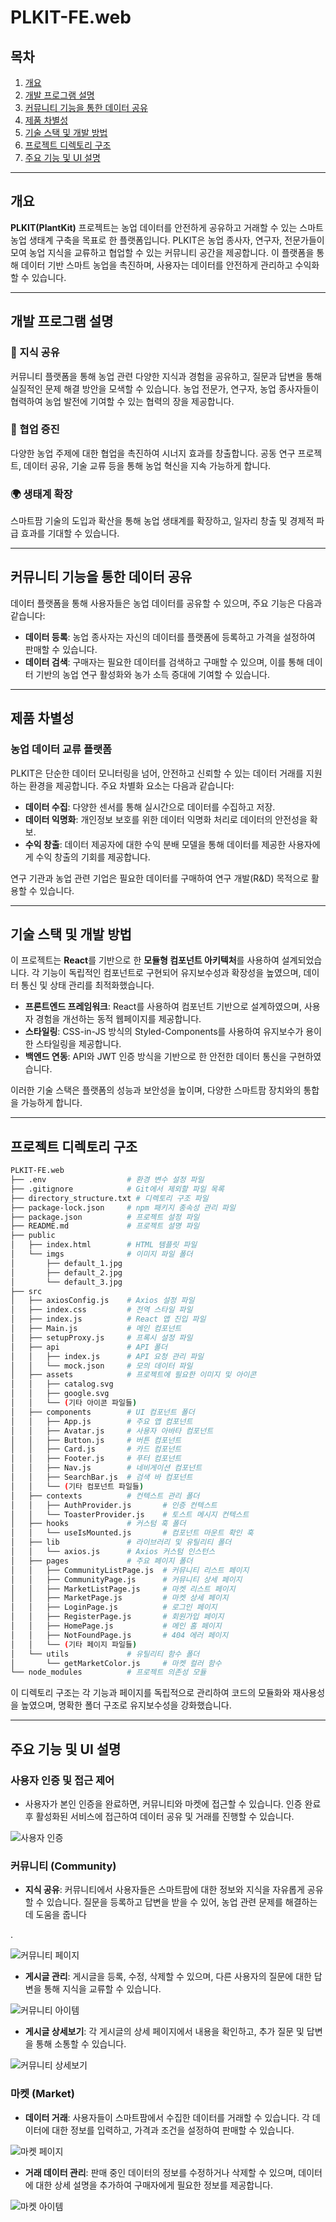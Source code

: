 # PLKIT-FE.web

## 목차
1. [개요](#개요)
2. [개발 프로그램 설명](#개발-프로그램-설명)
3. [커뮤니티 기능을 통한 데이터 공유](#커뮤니티-기능을-통한-데이터-공유)
4. [제품 차별성](#제품-차별성)
5. [기술 스택 및 개발 방법](#기술-스택-및-개발-방법)
6. [프로젝트 디렉토리 구조](#프로젝트-디렉토리-구조)
7. [주요 기능 및 UI 설명](#주요-기능-및-ui-설명)

---

## 개요

**PLKIT(PlantKit)** 프로젝트는 농업 데이터를 안전하게 공유하고 거래할 수 있는 스마트 농업 생태계 구축을 목표로 한 플랫폼입니다. PLKIT은 농업 종사자, 연구자, 전문가들이 모여 농업 지식을 교류하고 협업할 수 있는 커뮤니티 공간을 제공합니다. 이 플랫폼을 통해 데이터 기반 스마트 농업을 촉진하며, 사용자는 데이터를 안전하게 관리하고 수익화할 수 있습니다.

---

## 개발 프로그램 설명

### 🌱 지식 공유
커뮤니티 플랫폼을 통해 농업 관련 다양한 지식과 경험을 공유하고, 질문과 답변을 통해 실질적인 문제 해결 방안을 모색할 수 있습니다. 농업 전문가, 연구자, 농업 종사자들이 협력하여 농업 발전에 기여할 수 있는 협력의 장을 제공합니다.

### 🤝 협업 증진
다양한 농업 주제에 대한 협업을 촉진하여 시너지 효과를 창출합니다. 공동 연구 프로젝트, 데이터 공유, 기술 교류 등을 통해 농업 혁신을 지속 가능하게 합니다.

### 🌍 생태계 확장
스마트팜 기술의 도입과 확산을 통해 농업 생태계를 확장하고, 일자리 창출 및 경제적 파급 효과를 기대할 수 있습니다.

---

## 커뮤니티 기능을 통한 데이터 공유

데이터 플랫폼을 통해 사용자들은 농업 데이터를 공유할 수 있으며, 주요 기능은 다음과 같습니다:

- **데이터 등록**: 농업 종사자는 자신의 데이터를 플랫폼에 등록하고 가격을 설정하여 판매할 수 있습니다.
- **데이터 검색**: 구매자는 필요한 데이터를 검색하고 구매할 수 있으며, 이를 통해 데이터 기반의 농업 연구 활성화와 농가 소득 증대에 기여할 수 있습니다.

---

## 제품 차별성

### 농업 데이터 교류 플랫폼

PLKIT은 단순한 데이터 모니터링을 넘어, 안전하고 신뢰할 수 있는 데이터 거래를 지원하는 환경을 제공합니다. 주요 차별화 요소는 다음과 같습니다:

- **데이터 수집**: 다양한 센서를 통해 실시간으로 데이터를 수집하고 저장.
- **데이터 익명화**: 개인정보 보호를 위한 데이터 익명화 처리로 데이터의 안전성을 확보.
- **수익 창출**: 데이터 제공자에 대한 수익 분배 모델을 통해 데이터를 제공한 사용자에게 수익 창출의 기회를 제공합니다.

연구 기관과 농업 관련 기업은 필요한 데이터를 구매하여 연구 개발(R&D) 목적으로 활용할 수 있습니다.

---

## 기술 스택 및 개발 방법

이 프로젝트는 **React**를 기반으로 한 **모듈형 컴포넌트 아키텍처**를 사용하여 설계되었습니다. 각 기능이 독립적인 컴포넌트로 구현되어 유지보수성과 확장성을 높였으며, 데이터 통신 및 상태 관리를 최적화했습니다.

- **프론트엔드 프레임워크**: React를 사용하여 컴포넌트 기반으로 설계하였으며, 사용자 경험을 개선하는 동적 웹페이지를 제공합니다.
- **스타일링**: CSS-in-JS 방식의 Styled-Components를 사용하여 유지보수가 용이한 스타일링을 제공합니다.
- **백엔드 연동**: API와 JWT 인증 방식을 기반으로 한 안전한 데이터 통신을 구현하였습니다.

이러한 기술 스택은 플랫폼의 성능과 보안성을 높이며, 다양한 스마트팜 장치와의 통합을 가능하게 합니다.

---

## 프로젝트 디렉토리 구조

```bash
PLKIT-FE.web
├── .env                  # 환경 변수 설정 파일
├── .gitignore            # Git에서 제외할 파일 목록
├── directory_structure.txt # 디렉토리 구조 파일
├── package-lock.json     # npm 패키지 종속성 관리 파일
├── package.json          # 프로젝트 설정 파일
├── README.md             # 프로젝트 설명 파일
├── public
│   ├── index.html        # HTML 템플릿 파일
│   └── imgs              # 이미지 파일 폴더
│       ├── default_1.jpg
│       ├── default_2.jpg
│       └── default_3.jpg
├── src
│   ├── axiosConfig.js    # Axios 설정 파일
│   ├── index.css         # 전역 스타일 파일
│   ├── index.js          # React 앱 진입 파일
│   ├── Main.js           # 메인 컴포넌트
│   ├── setupProxy.js     # 프록시 설정 파일
│   ├── api               # API 폴더
│   │   ├── index.js      # API 요청 관리 파일
│   │   └── mock.json     # 모의 데이터 파일
│   ├── assets            # 프로젝트에 필요한 이미지 및 아이콘
│   │   ├── catalog.svg
│   │   ├── google.svg
│   │   └── (기타 아이콘 파일들)
│   ├── components        # UI 컴포넌트 폴더
│   │   ├── App.js        # 주요 앱 컴포넌트
│   │   ├── Avatar.js     # 사용자 아바타 컴포넌트
│   │   ├── Button.js     # 버튼 컴포넌트
│   │   ├── Card.js       # 카드 컴포넌트
│   │   ├── Footer.js     # 푸터 컴포넌트
│   │   ├── Nav.js        # 네비게이션 컴포넌트
│   │   ├── SearchBar.js  # 검색 바 컴포넌트
│   │   └── (기타 컴포넌트 파일들)
│   ├── contexts          # 컨텍스트 관리 폴더
│   │   ├── AuthProvider.js       # 인증 컨텍스트
│   │   └── ToasterProvider.js    # 토스트 메시지 컨텍스트
│   ├── hooks             # 커스텀 훅 폴더
│   │   └── useIsMounted.js       # 컴포넌트 마운트 확인 훅
│   ├── lib               # 라이브러리 및 유틸리티 폴더
│   │   └── axios.js      # Axios 커스텀 인스턴스
│   ├── pages             # 주요 페이지 폴더
│   │   ├── CommunityListPage.js  # 커뮤니티 리스트 페이지
│   │   ├── CommunityPage.js      # 커뮤니티 상세 페이지
│   │   ├── MarketListPage.js     # 마켓 리스트 페이지
│   │   ├── MarketPage.js         # 마켓 상세 페이지
│   │   ├── LoginPage.js          # 로그인 페이지
│   │   ├── RegisterPage.js       # 회원가입 페이지
│   │   ├── HomePage.js           # 메인 홈 페이지
│   │   ├── NotFoundPage.js       # 404 에러 페이지
│   │   └── (기타 페이지 파일들)
│   └── utils             # 유틸리티 함수 폴더
│       └── getMarketColor.js     # 마켓 컬러 함수
└── node_modules          # 프로젝트 의존성 모듈
```

이 디렉토리 구조는 각 기능과 페이지를 독립적으로 관리하여 코드의 모듈화와 재사용성을 높였으며, 명확한 폴더 구조로 유지보수성을 강화했습니다.


---

## 주요 기능 및 UI 설명

### 사용자 인증 및 접근 제어
- 사용자가 본인 인증을 완료하면, 커뮤니티와 마켓에 접근할 수 있습니다. 인증 완료 후 활성화된 서비스에 접근하여 데이터 공유 및 거래를 진행할 수 있습니다.

![사용자 인증](https://github.com/user-attachments/assets/799c7efb-5ff7-44a7-bea8-1ce3ed3544a4)

### 커뮤니티 (Community)
- **지식 공유**: 커뮤니티에서 사용자들은 스마트팜에 대한 정보와 지식을 자유롭게 공유할 수 있습니다. 질문을 등록하고 답변을 받을 수 있어, 농업 관련 문제를 해결하는 데 도움을 줍니다

.

![커뮤니티 페이지](https://github.com/user-attachments/assets/93c0d6bc-2111-4168-aede-220798f07a6a)

- **게시글 관리**: 게시글을 등록, 수정, 삭제할 수 있으며, 다른 사용자의 질문에 대한 답변을 통해 지식을 교류할 수 있습니다.

![커뮤니티 아이템](https://github.com/user-attachments/assets/44781980-2be3-4069-9ca9-0e90ed5e2bac)

- **게시글 상세보기**: 각 게시글의 상세 페이지에서 내용을 확인하고, 추가 질문 및 답변을 통해 소통할 수 있습니다.

![커뮤니티 상세보기](https://github.com/user-attachments/assets/70612bb2-6be3-4b34-ba0a-e9fb18354cef)

### 마켓 (Market)
- **데이터 거래**: 사용자들이 스마트팜에서 수집한 데이터를 거래할 수 있습니다. 각 데이터에 대한 정보를 입력하고, 가격과 조건을 설정하여 판매할 수 있습니다.

![마켓 페이지](https://github.com/user-attachments/assets/5506ab5f-136b-4ca8-8bd2-3f82ddfe4e8b)

- **거래 데이터 관리**: 판매 중인 데이터의 정보를 수정하거나 삭제할 수 있으며, 데이터에 대한 상세 설명을 추가하여 구매자에게 필요한 정보를 제공합니다.

![마켓 아이템](https://github.com/user-attachments/assets/52a39f47-c2a3-4edc-b215-2bc6908d7b08)
